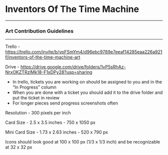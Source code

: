 # Inventors Of The Time Machine

----

### Art Contribution Guidelines

----

Trello - https://trello.com/invite/b/ypFSmYm4/d96ebc9789e7eeaf14285eaa226a921f/inventors-of-the-time-machine-art

Drive - https://drive.google.com/drive/folders/1vP5sRhAz-NrxOKZTRzlMk18-F1xDPy28?usp=sharing

- In trello, tickets you are working on should be assigned to you and in the “In Progress” column
- When you are done with a ticket you should add it to the drive folder and put the ticket in review
- For longer pieces send progress screenshots often

Resolution - 300 pixels per inch

Card Size - 2.5 x 3.5 inches - 750 x 1050 px

Mini Card Size - 1.73 x 2.63 inches - 520 x 790 px

Icons should look good at 100 x 100 px (1/3 x 1/3 inch) and be recognizable at 32 x 32 px
